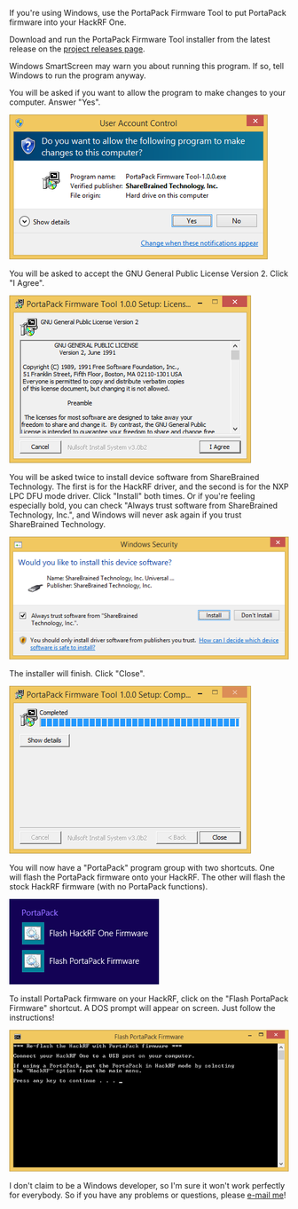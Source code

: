 If you're using Windows, use the PortaPack Firmware Tool to put PortaPack firmware into your HackRF One.

Download and run the PortaPack Firmware Tool installer from the latest release on the [project releases page](https://github.com/sharebrained/portapack-hackrf/releases).

Windows SmartScreen may warn you about running this program. If so, tell Windows to run the program anyway.

You will be asked if you want to allow the program to make changes to your computer. Answer "Yes".

![Windows UAC warning for ShareBrained Technology](images/windows/uac_installer_sharebrained_win81.png)

You will be asked to accept the GNU General Public License Version 2. Click "I Agree".

![Accept the GNU GPLv2 license](images/windows/gpl_v2_accept_win81.png)

You will be asked twice to install device software from ShareBrained Technology. The first is for the HackRF driver, and the second is for the NXP LPC DFU mode driver. Click "Install" both times. Or if you're feeling especially bold, you can check "Always trust software from ShareBrained Technology, Inc.", and Windows will never ask again if you trust ShareBrained Technology.

![Install device software from ShareBrained Technology](images/windows/install_device_firmware_sharebrained_win81.png)

The installer will finish. Click "Close".

![Installer finished](images/windows/installer_finished_win81.png)

You will now have a "PortaPack" program group with two shortcuts. One will flash the PortaPack firmware onto your HackRF. The other will flash the stock HackRF firmware (with no PortaPack functions).

![PortaPack program group](images/windows/program_group_win81.png)

To install PortaPack firmware on your HackRF, click on the "Flash PortaPack Firmware" shortcut. A DOS prompt will appear on screen. Just follow the instructions!

![PortaPack firmware installation](images/windows/portapack_firmware_install_cmd_win81.png)

I don't claim to be a Windows developer, so I'm sure it won't work perfectly for everybody. So if you have any problems or questions, please <a href="mailto:support@sharebrained.com">e-mail me</a>!